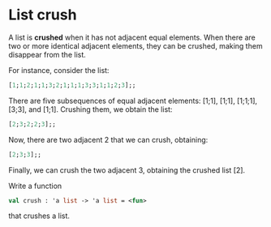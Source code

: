 # List crush

A list is **crushed** when it has not adjacent equal elements.
When there are two or more identical adjacent elements, they can be crushed,
making them disappear from the list.

For instance, consider the list:
```ocaml
[1;1;2;1;1;3;2;1;1;1;3;3;1;1;2;3];;
```
There are five subsequences of equal adjacent elements: [1;1], [1;1], [1;1;1], [3;3], and [1;1].
Crushing them, we obtain the list:
```ocaml
[2;3;2;2;3];;
```
Now, there are two adjacent 2 that we can crush, obtaining:
```ocaml
[2;3;3];;
```
Finally, we can crush the two adjacent 3, obtaining the crushed list [2].

Write a function
```ocaml
val crush : 'a list -> 'a list = <fun>
```
that crushes a list.
